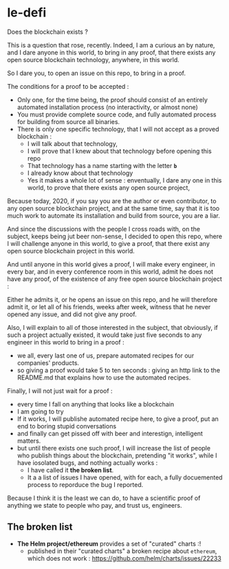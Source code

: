 # le-defi


Does the blockchain exists ? 

This is a question that rose, recently. Indeed, I am a curious an by nature, and I dare anyone in this world, to bring in any proof, that there exists any open source blockchain technology, anywhere, in this world.



So I dare you, to open an issue on this repo, to bring in a proof.

The conditions for a proof to be accepted : 
* Only one, for the time being, the proof should consist of an entirely automated installation process (no interactivity, or almost none)
* You must provide complete source code, and fully automated process for building from source all binaries.
* There is only one specific technology, that I will not accept as a proved blockchain : 
  * I will talk about that technology, 
  * I will prove that I knew about that technology before opening this repo
  * That technology has a name starting with the letter **`b`** 
  * I already know about that technology
  * Yes it makes a whole lot of sense : enventually, I dare any one in this world, to prove that there exists any open source project,

Because today, 2020, if you say you are the author or even contributor, to any open source blockchain project, and at the same time, say that it is too much work to automate its installation and build from source, you are a liar.
  
And since the discussions with the people I cross roads with, on the subject, keeps being jut beer non-sense, I decided to open this repo, where I will challenge anyone in this world, to give a proof, that there exist any open source blockchain project in this world.

And until anyone in this world gives a proof, I will make every engineer, in every bar, and in every conference room in this world, admit he does not have any proof, of the existence of any free open source blockchain project : 

Either he admits it, or he opens an issue on this repo, and he will therefore admit it, or let all of his friends, weeks after week, witness that he never opened any issue, and did not give any proof.

Also, I will explain to all of those interested in the subject, that obviously, if such a project actually existed, it would take just five seconds to any engineer in this world to bring in a proof : 
* we all, every last one of us, prepare automated recipes for our companies' products.
* so giving a proof would take 5 to ten seconds : giving an http link to the README.md that explains how to use the automated recipes.


Finally, I will not just wait for a proof : 
* every time I fall on anything that looks like a blockchain
* I am going to try
* If it works, I will publishe automated recipe here, to give a proof, put an end to boring stupid conversations
* and finally can get pissed off with beer and interestign, intelligent matters.
* but until there exists one such proof, I will increase the list of people who publish things about the blockchain, pretending "it works", while I have iosolated bugs, and nothing actually works : 
  * I have called  it **the broken list**.
  * It a a list of issues I have opened, with for each, a fully docuemented process to reporduce the bug I reported.


Because I think it is the least we can do, to have a scientific proof of anything we state to people who pay, and trust us, engineers.


## The broken list

* **The Helm project/ethereum** provides a set of "curated" charts :! 
  * published in their "curated charts" a broken recipe about `ethereum`, which does not work : https://github.com/helm/charts/issues/22233 


